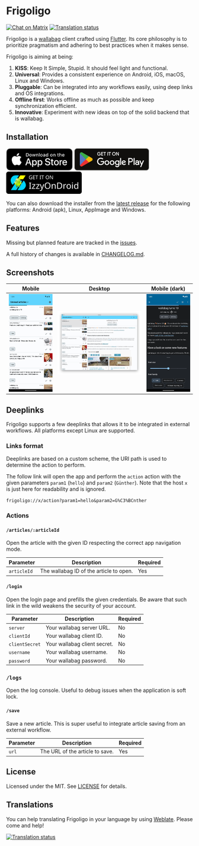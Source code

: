 # Frigoligo

[![Chat on Matrix](https://img.shields.io/matrix/frigoligo%3Aone.ems.host?server_fqdn=matrix.org)](https://matrix.to/#/#frigoligo:one.ems.host)
[![Translation status](https://hosted.weblate.org/widget/frigoligo/svg-badge.svg)](https://hosted.weblate.org/engage/frigoligo/)

Frigoligo is a [wallabag](https://wallabag.org/) client crafted using [Flutter](https://flutter.dev/). Its core philosophy is to prioritize pragmatism and adhering to best practices when it makes sense.

Frigoligo is aiming at being:

1. **KISS**: Keep It Simple, Stupid. It should feel light and functional.
2. **Universal**: Provides a consistent experience on Android, iOS, macOS, Linux and Windows.
3. **Pluggable**: Can be integrated into any workflows easily, using deep links and OS integrations.
4. **Offline first**: Works offline as much as possible and keep synchronization efficient.
5. **Innovative**: Experiment with new ideas on top of the solid backend that is wallabag.

## Installation

[<img src="./assets/logos/badge_apple_app_store.svg" alt="Download on the App Store" height="60" />](https://apps.apple.com/us/app/frigoligo/id6451362294)
[<img src="./assets/logos/badge_google_play_store.svg" alt="Get it on Google Play" height="60" />](https://play.google.com/store/apps/details?id=net.casimirlab.frigoligo)
[<img src="./assets/logos/badge_izzyondroid.svg" alt="Download on F-Droid" height="60" />](https://apt.izzysoft.de/fdroid/index/apk/net.casimirlab.frigoligo)

You can also download the installer from the [latest release](https://github.com/casimir/frigoligo/releases/latest) for the following platforms: Android (apk), Linux, AppImage and Windows.

## Features

Missing but planned feature are tracked in the [issues](https://github.com/casimir/frigoligo/issues?q=is%3Aissue+is%3Aopen+label%3A"missing+feature").

A full history of changes is available in [CHANGELOG.md](./CHANGELOG.md).

## Screenshots

|                            Mobile                             |                         Desktop                         |                              Mobile (dark)                              |
|:-------------------------------------------------------------:|:-------------------------------------------------------:|:-----------------------------------------------------------------------:|
| ![mobile screenshot](./fastlane/metadata/android/en-US/images/phoneScreenshots/android_phone_1-listing.png) | ![desktop screenshot](./assets/screenshots/desktop.png) | ![mobile dark screenshot](./fastlane/metadata/android/en-US/images/phoneScreenshots/android_phone_5-reading-settings-dark.png) |

## Deeplinks

Frigoligo supports a few deeplinks that allows it to be integrated in external workflows. All platforms except Linux are supported.

### Links format

Deeplinks are based on a custom scheme, the URI path is used to determine the action to perform.

The follow link will open the app and perform the `action` action with the given parameters `param1` (`hello`) and `param2` (`Günther`). Note that the host `x` is just here for readability and is ignored.

```
frigoligo://x/action?param1=hello&param2=G%C3%BCnther
```

### Actions

#### `/articles/:articleId`

Open the article with the given ID respecting the correct app navigation mode.

| Parameter   | Description                             | Required |
|-------------|-----------------------------------------|----------|
| `articleId` | The wallabag ID of the article to open. | Yes      |

#### `/login`

Open the login page and prefills the given credentials. Be aware that such link in the wild weakens the security of your account.

| Parameter      | Description                  | Required |
|----------------|------------------------------|----------|
| `server`       | Your wallabag server URL.    | No       |
| `clientId`     | Your wallabag client ID.     | No       |
| `clientSecret` | Your wallabag client secret. | No       |
| `username`     | Your wallabag username.      | No       |
| `password`     | Your wallabag password.      | No       |

### `/logs`

Open the log console. Useful to debug issues when the application is soft lock.

#### `/save`

Save a new article. This is super useful to integrate article saving from an external workflow.

| Parameter | Description                     | Required |
|-----------|---------------------------------|----------|
| `url`     | The URL of the article to save. | Yes      |

## License

Licensed under the MIT. See [LICENSE](./LICENSE) for details.

## Translations

You can help translating Frigoligo in your language by using [Weblate](https://hosted.weblate.org/engage/frigoligo/). Please come and help!

[![Translation status](https://hosted.weblate.org/widget/frigoligo/multi-auto.svg)](https://hosted.weblate.org/engage/frigoligo/)
